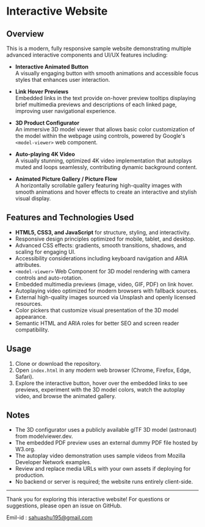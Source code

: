# Interactive Website

## Overview

This is a modern, fully responsive sample website demonstrating multiple advanced interactive components and UI/UX features including:

- **Interactive Animated Button**  
  A visually engaging button with smooth animations and accessible focus styles that enhances user interaction.

- **Link Hover Previews**  
  Embedded links in the text provide on-hover preview tooltips displaying brief multimedia previews and descriptions of each linked page, improving user navigational experience.

- **3D Product Configurator**  
  An immersive 3D model viewer that allows basic color customization of the model within the webpage using controls, powered by Google's `<model-viewer>` web component.

- **Auto-playing 4K Video**  
  A visually stunning, optimized 4K video implementation that autoplays muted and loops seamlessly, contributing dynamic background content.

- **Animated Picture Gallery / Picture Flow**  
  A horizontally scrollable gallery featuring high-quality images with smooth animations and hover effects to create an interactive and stylish visual display.

## Features and Technologies Used

- **HTML5, CSS3, and JavaScript** for structure, styling, and interactivity.
- Responsive design principles optimized for mobile, tablet, and desktop.
- Advanced CSS effects: gradients, smooth transitions, shadows, and scaling for engaging UI.
- Accessibility considerations including keyboard navigation and ARIA attributes.
- `<model-viewer>` Web Component for 3D model rendering with camera controls and auto-rotation.
- Embedded multimedia previews (image, video, GIF, PDF) on link hover.
- Autoplaying video optimized for modern browsers with fallback sources.
- External high-quality images sourced via Unsplash and openly licensed resources.
- Color pickers that customize visual presentation of the 3D model appearance.
- Semantic HTML and ARIA roles for better SEO and screen reader compatibility.

## Usage

1. Clone or download the repository.
2. Open `index.html` in any modern web browser (Chrome, Firefox, Edge, Safari).
3. Explore the interactive button, hover over the embedded links to see previews, experiment with the 3D model colors, watch the autoplay video, and browse the animated gallery.

## Notes

- The 3D configurator uses a publicly available glTF 3D model (astronaut) from modelviewer.dev.
- The embedded PDF preview uses an external dummy PDF file hosted by W3.org.
- The autoplay video demonstration uses sample videos from Mozilla Developer Network examples.
- Review and replace media URLs with your own assets if deploying for production.
- No backend or server is required; the website runs entirely client-side.


---

Thank you for exploring this interactive website! For questions or suggestions, please open an issue on GitHub.

Emil-id : sahuashu195@gmail.com


```
